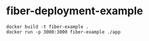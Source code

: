 # fiber-deployment-example

```
docker build -t fiber-example .
docker run -p 3000:3000 fiber-example ./app
```
